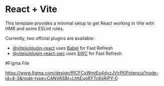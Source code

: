 # React + Vite

This template provides a minimal setup to get React working in Vite with HMR and some ESLint rules.

Currently, two official plugins are available:

- [@vitejs/plugin-react](https://github.com/vitejs/vite-plugin-react/blob/main/packages/plugin-react/README.md) uses [Babel](https://babeljs.io/) for Fast Refresh
- [@vitejs/plugin-react-swc](https://github.com/vitejs/vite-plugin-react-swc) uses [SWC](https://swc.rs/) for Fast Refresh


#Figma File

https://www.figma.com/design/fflCFCxWmtEo4dyzJVirPf/Potencia?node-id=4-3&node-type=CANVAS&t=LhhEug8YTc6xRjPY-0
